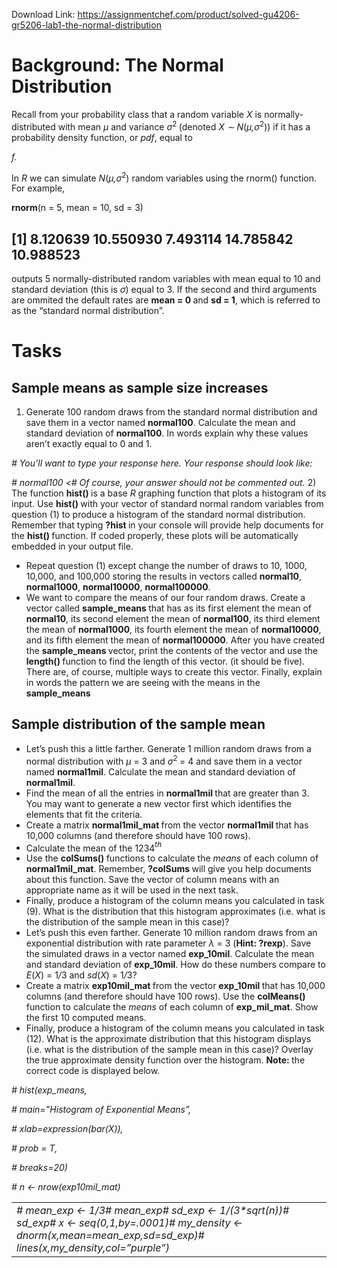 Download Link: https://assignmentchef.com/product/solved-gu4206-gr5206-lab1-the-normal-distribution
<br>
<h1>Background: The Normal Distribution</h1>

Recall from your probability class that a random variable <em>X </em>is normally-distributed with mean <em>µ </em>and variance <em>σ</em><sup>2 </sup>(denoted <em>X ∼ N</em>(<em>µ,σ</em><sup>2</sup>)) if it has a probability density function, or <em>pdf</em>, equal to

<em>f</em><em>.</em>

In <em>R </em>we can simulate <em>N</em>(<em>µ,σ</em><sup>2</sup>) random variables using the rnorm() function. For example,

<strong>rnorm</strong>(n = 5, mean = 10, sd = 3)

## [1] 8.120639 10.550930 7.493114 14.785842 10.988523

outputs 5 normally-distributed random variables with mean equal to 10 and standard deviation (this is <em>σ</em>) equal to 3. If the second and third arguments are ommited the default rates are <strong>mean = 0 </strong>and <strong>sd = 1</strong>, which is referred to as the “standard normal distribution”.

<h1>Tasks</h1>

<h2>Sample means as sample size increases</h2>

1) Generate 100 random draws from the standard normal distribution and save them in a vector named <strong>normal100</strong>. Calculate the mean and standard deviation of <strong>normal100</strong>. In words explain why these values aren’t exactly equal to 0 and 1.

<em># You’ll want to type your response here. Your response should look like:</em>

<em># normal100 &lt;# Of course, your answer should not be commented out. </em>2) The function <strong>hist() </strong>is a base <em>R </em>graphing function that plots a histogram of its input. Use <strong>hist() </strong>with your vector of standard normal random variables from question (1) to produce a histogram of the standard normal distribution. Remember that typing <strong>?hist </strong>in your console will provide help documents for the <strong>hist() </strong>function. If coded properly, these plots will be automatically embedded in your output file.

<ul>

 <li>Repeat question (1) except change the number of draws to 10, 1000, 10,000, and 100,000 storing the results in vectors called <strong>normal10</strong>, <strong>normal1000</strong>, <strong>normal10000</strong>, <strong>normal100000</strong>.</li>

 <li>We want to compare the means of our four random draws. Create a vector called <strong>sample_means </strong>that has as its first element the mean of <strong>normal10</strong>, its second element the mean of <strong>normal100</strong>, its third element the mean of <strong>normal1000</strong>, its fourth element the mean of <strong>normal10000</strong>, and its fifth element the mean of <strong>normal100000</strong>. After you have created the <strong>sample_means </strong>vector, print the contents of the vector and use the <strong>length() </strong>function to find the length of this vector. (it should be five). There are, of course, multiple ways to create this vector. Finally, explain in words the pattern we are seeing with the means in the <strong>sample_means </strong></li>

</ul>

<h2>Sample distribution of the sample mean</h2>

<ul>

 <li>Let’s push this a little farther. Generate 1 million random draws from a normal distribution with <em>µ </em>= 3 and <em>σ</em><sup>2 </sup>= 4 and save them in a vector named <strong>normal1mil</strong>. Calculate the mean and standard deviation of <strong>normal1mil</strong>.</li>

 <li>Find the mean of all the entries in <strong>normal1mil </strong>that are greater than 3. You may want to generate a new vector first which identifies the elements that fit the criteria.</li>

 <li>Create a matrix <strong>normal1mil_mat </strong>from the vector <strong>normal1mil </strong>that has 10,000 columns (and therefore should have 100 rows).</li>

 <li>Calculate the mean of the 1234<em><sup>th </sup></em></li>

 <li>Use the <strong>colSums() </strong>functions to calculate the <em>means </em>of each column of <strong>normal1mil_mat</strong>. Remember, <strong>?colSums </strong>will give you help documents about this function. Save the vector of column means with an appropriate name as it will be used in the next task.</li>

 <li>Finally, produce a histogram of the column means you calculated in task (9). What is the distribution that this histogram approximates (i.e. what is the distribution of the sample mean in this case)?</li>

 <li>Let’s push this even farther. Generate 10 million random draws from an exponential distribution with rate parameter <em>λ </em>= 3 (<strong>Hint: ?rexp</strong>). Save the simulated draws in a vector named <strong>exp_10mil</strong>. Calculate the mean and standard deviation of <strong>exp_10mil</strong>. How do these numbers compare to <em>E</em>(<em>X</em>) = 1<em>/</em>3 and <em>sd</em>(<em>X</em>) = 1<em>/</em>3?</li>

 <li>Create a matrix <strong>exp10mil_mat </strong>from the vector <strong>exp_10mil </strong>that has 10,000 columns (and therefore should have 100 rows). Use the <strong>colMeans() </strong>function to calculate the <em>means </em>of each column of <strong>exp_mil_mat</strong>. Show the first 10 computed means.</li>

 <li>Finally, produce a histogram of the column means you calculated in task (12). What is the approximate distribution that this histogram displays (i.e. what is the distribution of the sample mean in this case)? Overlay the true approximate density function over the histogram. <strong>Note: </strong>the correct code is displayed below.</li>

</ul>

<em># hist(exp_means,</em>

<em>#                     main=”Histogram of Exponential Means”,</em>

<em>#                     xlab=expression(bar(X)),</em>

<em>#                 prob = T,</em>

<em>#                breaks=20)</em>

<em># n &lt;- nrow(exp10mil_mat)</em>




<table width="632">

 <tbody>

  <tr>

   <td width="632"><em># mean_exp &lt;- 1/3</em><em># mean_exp</em><em># sd_exp &lt;- 1/(3*sqrt(n))</em><em># sd_exp</em><em># x &lt;- seq(0,1,by=.0001)</em><em># my_density &lt;- dnorm(x,mean=mean_exp,sd=sd_exp)</em><em># lines(x,my_density,col=”purple”)</em></td>

  </tr>

 </tbody>

</table>


